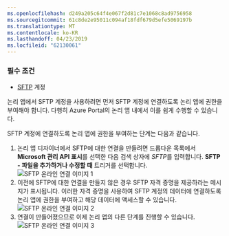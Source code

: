 ```yaml
---
ms.openlocfilehash: d249a205c64f4e067f2d81c7e1068c8ad9756958
ms.sourcegitcommit: 61c8de2e95011c094af18fdf679d5efe5069197b
ms.translationtype: MT
ms.contentlocale: ko-KR
ms.lasthandoff: 04/23/2019
ms.locfileid: "62130061"
---
```

### <a name="prerequisites"></a>필수 조건
* [SFTP](https://en.wikipedia.org/wiki/SSH_File_Transfer_Protocol) 계정  

논리 앱에서 SFTP 계정을 사용하려면 먼저 SFTP 계정에 연결하도록 논리 앱에 권한을 부여해야 합니다. 다행히 Azure Portal의 논리 앱 내에서 이를 쉽게 수행할 수 있습니다.  

SFTP 계정에 연결하도록 논리 앱에 권한을 부여하는 단계는 다음과 같습니다.  

1. 논리 앱 디자이너에서 SFTP에 대한 연결을 만들려면 드롭다운 목록에서 **Microsoft 관리 API 표시**를 선택한 다음 검색 상자에 *SFTP*를 입력합니다. **SFTP - 파일을 추가하거나 수정할 때** 트리거를 선택합니다.  
   ![SFTP 온라인 연결 이미지 1](./media/connectors-create-api-sftp/sftp-1.png)  
2. 이전에 SFTP에 대한 연결을 만들지 않은 경우 SFTP 자격 증명을 제공하라는 메시지가 표시됩니다. 이러한 자격 증명을 사용하여 SFTP 계정의 데이터에 연결하도록 논리 앱에 권한을 부여하고 해당 데이터에 액세스할 수 있습니다.  
   ![SFTP 온라인 연결 이미지 2](./media/connectors-create-api-sftp/sftp-2.png)  
3. 연결이 만들어졌으므로 이제 논리 앱의 다른 단계를 진행할 수 있습니다.   
   ![SFTP 온라인 연결 이미지 3](./media/connectors-create-api-sftp/sftp-3.png) 

